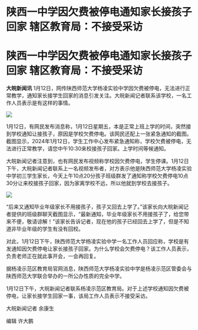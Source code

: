 # 陕西一中学因欠费被停电通知家长接孩子回家 辖区教育局：不接受采访

# 陕西一中学因欠费被停电通知家长接孩子回家 辖区教育局：不接受采访

**大皖新闻讯**
1月12日，网传陕西师范大学杨凌实验中学因欠费被停电，无法进行正常教学，通知家长接学生回家的消息引发关注。大皖新闻记者联系该学校，一名工作人员表示是有这样的事情。

![](https://inews.gtimg.com/om_bt/OV43-SZWpcihSZ9Jv7f0HTuMoDh2d2jzT2V-YZMJmSEgYAA/1000)

1月12日，有网民发布消息称，1月12日星期五，本是正常上班上学的时间，突然接到学校通知让接孩子，原因是学校欠费停电。该网民还配上一张紧急通知的截图。截图显示，2024年1月12日，学生工作中心发布紧急通知称，学校欠费被停电，无法进行正常教学，请您中午10:30来校接孩子回家。上学时间等候通知。

大皖新闻记者注意到，也有网民发布视频称学校因欠费停电，学生停课。1月12日下午，大皖新闻记者联系上一名视频发布者，对方表示他是陕西师范大学杨凌实验中学初三学生家长，今天上午10点20分孩子班级群发了通知称学校欠费停电10点30分让来校接孩子回家，因为家离学校不远，所以他就到学校去接孩子。

![](https://inews.gtimg.com/om_bt/ObI2iZdX1iQTBhnbZiEl3718ZmQmG1f24tAHURGWTyQfAAA/1000)

“后来又通知毕业年级家长不用接孩子，孩子又回去上学了。”该家长向大皖新闻记者提供的班级群聊天截图显示，“最新通知，毕业年级家长不用接孩子了，给您带来不便，敬请谅解！”该家长告诉记者，现在他的孩子已经回去上学了，但是不知道非毕业年级的学生有没有回校。

对此，1月12日下午，陕西师范大学杨凌实验中学一名工作人员回应称，学校是有发通知因欠费停电让家长接孩子回家。为什么学校会欠费停电？该工作人员表示，负责老师正在就此事开会，一会再回复。

据杨凌示范区教育局官网消息，陕西师范大学杨凌实验中学是杨凌示范区管委会与陕西师范大学联合举办的一所公办性质的完全中学。

1月12日下午，大皖新闻记者联系杨凌示范区教育局。对于上述学校通知因欠费被停电，让家长接学生回家一事，该局工作人员表示不接受采访。

大皖新闻记者 余康生

编辑 许大鹏

